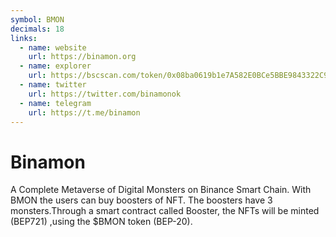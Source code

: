 ```yaml
---
symbol: BMON
decimals: 18
links:
  - name: website
    url: https://binamon.org
  - name: explorer
    url: https://bscscan.com/token/0x08ba0619b1e7A582E0BCe5BBE9843322C954C340
  - name: twitter
    url: https://twitter.com/binamonok
  - name: telegram
    url: https://t.me/binamon
---
```


# Binamon

A Complete Metaverse of Digital Monsters on Binance Smart Chain. With BMON the users can buy boosters of NFT. The boosters have 3 monsters.Through a smart contract called Booster, the NFTs will be minted (BEP721) ,using the $BMON token (BEP-20).
